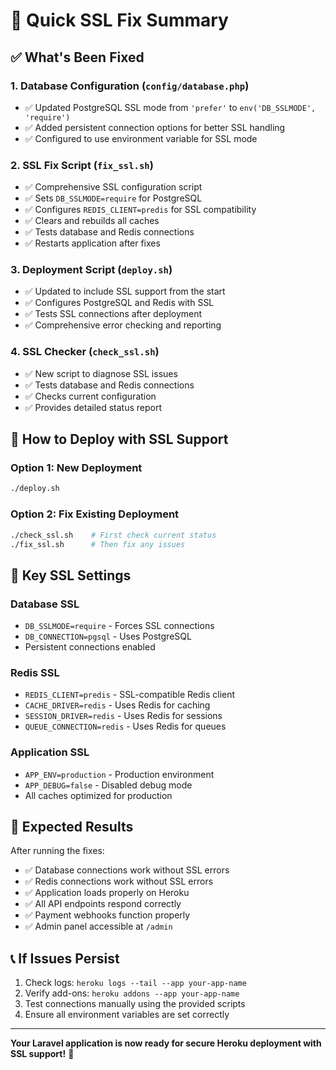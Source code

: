 # 🚀 Quick SSL Fix Summary

## ✅ What's Been Fixed

### 1. Database Configuration (`config/database.php`)

-   ✅ Updated PostgreSQL SSL mode from `'prefer'` to `env('DB_SSLMODE', 'require')`
-   ✅ Added persistent connection options for better SSL handling
-   ✅ Configured to use environment variable for SSL mode

### 2. SSL Fix Script (`fix_ssl.sh`)

-   ✅ Comprehensive SSL configuration script
-   ✅ Sets `DB_SSLMODE=require` for PostgreSQL
-   ✅ Configures `REDIS_CLIENT=predis` for SSL compatibility
-   ✅ Clears and rebuilds all caches
-   ✅ Tests database and Redis connections
-   ✅ Restarts application after fixes

### 3. Deployment Script (`deploy.sh`)

-   ✅ Updated to include SSL support from the start
-   ✅ Configures PostgreSQL and Redis with SSL
-   ✅ Tests SSL connections after deployment
-   ✅ Comprehensive error checking and reporting

### 4. SSL Checker (`check_ssl.sh`)

-   ✅ New script to diagnose SSL issues
-   ✅ Tests database and Redis connections
-   ✅ Checks current configuration
-   ✅ Provides detailed status report

## 🚀 How to Deploy with SSL Support

### Option 1: New Deployment

```bash
./deploy.sh
```

### Option 2: Fix Existing Deployment

```bash
./check_ssl.sh    # First check current status
./fix_ssl.sh      # Then fix any issues
```

## 🔧 Key SSL Settings

### Database SSL

-   `DB_SSLMODE=require` - Forces SSL connections
-   `DB_CONNECTION=pgsql` - Uses PostgreSQL
-   Persistent connections enabled

### Redis SSL

-   `REDIS_CLIENT=predis` - SSL-compatible Redis client
-   `CACHE_DRIVER=redis` - Uses Redis for caching
-   `SESSION_DRIVER=redis` - Uses Redis for sessions
-   `QUEUE_CONNECTION=redis` - Uses Redis for queues

### Application SSL

-   `APP_ENV=production` - Production environment
-   `APP_DEBUG=false` - Disabled debug mode
-   All caches optimized for production

## 🎯 Expected Results

After running the fixes:

-   ✅ Database connections work without SSL errors
-   ✅ Redis connections work without SSL errors
-   ✅ Application loads properly on Heroku
-   ✅ All API endpoints respond correctly
-   ✅ Payment webhooks function properly
-   ✅ Admin panel accessible at `/admin`

## 📞 If Issues Persist

1. Check logs: `heroku logs --tail --app your-app-name`
2. Verify add-ons: `heroku addons --app your-app-name`
3. Test connections manually using the provided scripts
4. Ensure all environment variables are set correctly

---

**Your Laravel application is now ready for secure Heroku deployment with SSL support!** 🎉
